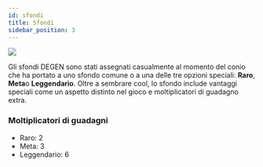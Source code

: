 ```yaml
---
id: sfondi
title: Sfondi
sidebar_position: 3
---
```


![](/img/rngBackgrounds.gif)

Gli sfondi DEGEN sono stati assegnati casualmente al momento del conio che ha portato a uno sfondo comune o a una delle tre opzioni speciali: **Raro**, **Meta**o **Leggendario**. Oltre a sembrare cool, lo sfondo include vantaggi speciali come un aspetto distinto nel gioco e moltiplicatori di guadagno extra.

### Moltiplicatori di guadagni

- Raro: 2
- Meta: 3
- Leggendario: 6
